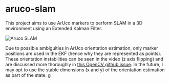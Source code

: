 # aruco-slam

This project aims to use ArUco markers to perform SLAM in a 3D environment using an Extended Kalman Filter.

![Aruco SLAM](output.gif)

Due to possible ambiguities in ArUco orientation estimation, only marker positions are used in the EKF (hence why they are represented as points). These orientation instabilities can be seen in the video (z axis flipping) and are discussed more thoroughly in [this OpenCV github issue](https://github.com/opencv/opencv/issues/8813). In the future, I may opt to use the stable dimensions (x and y) of the orientation estimation as part of the state. g